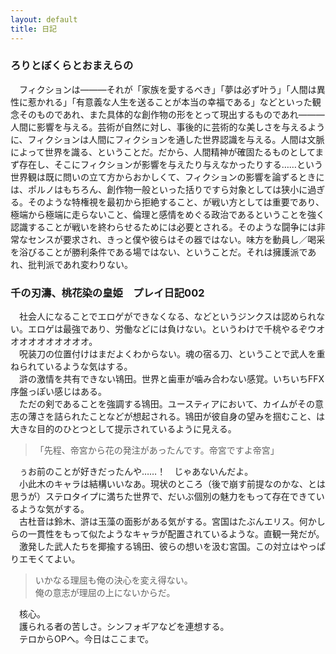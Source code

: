 ```yaml
---
layout: default
title: 日記
---
```

### ろりとぼくらとおまえらの
　フィクションは―――それが「家族を愛するべき」「夢は必ず叶う」「人間は異性に惹かれる」「有意義な人生を送ることが本当の幸福である」などといった観念そのものであれ、また具体的な創作物の形をとって現出するものであれ―――人間に影響を与える。芸術が自然に対し、事後的に芸術的な美しさを与えるように、フィクションは人間にフィクションを通した世界認識を与える。人間は文脈によって世界を識る、ということだ。だから、人間精神が確固たるものとしてまず存在し、そこにフィクションが影響を与えたり与えなかったりする……という世界観は既に問いの立て方からおかしくて、フィクションの影響を論ずるときには、ポルノはもちろん、創作物一般といった括りですら対象としては狭小に過ぎる。そのような特権視を最初から拒絶すること、が戦い方としては重要であり、極端から極端に走らないこと、倫理と感情をめぐる政治であるということを強く認識することが戦いを終わらせるためには必要とされる。そのような闘争には非常なセンスが要求され、きっと僕や彼らはその器ではない。味方を動員し／喝采を浴びることが勝利条件である場ではない、ということだ。それは擁護派であれ、批判派であれ変わりない。
### 千の刃濤、桃花染の皇姫　プレイ日記002
　社会人になることでエロゲができなくなる、などというジンクスは認められない。エロゲは最強であり、労働などには負けない。というわけで千桃やるぞウオオオオオオオオオオ。  
　呪装刀の位置付けはまだよくわからない。魂の宿る刀、ということで武人を重ねられているような気はする。  
　滸の激情を共有できない鴇田。世界と歯車が噛み合わない感覚。いちいちFFX序盤っぽい感じはある。  
　ただの剣であることを強調する鴇田。ユースティアにおいて、カイムがその意志の薄さを詰られたことなどが想起される。鴇田が彼自身の望みを掴むこと、は大きな目的のひとつとして提示されているように見える。  
>「先程、帝宮から花の発注があったんです。帝宮ですよ帝宮」  

　ぅお前のことが好きだったんや……！　じゃあないんだよ。  
　小此木のキャラは結構いいなあ。現状のところ（後で崩す前提なのかな、とは思うが）ステロタイプに満ちた世界で、だいぶ個別の魅力をもって存在できているような気がする。  
　古杜音は鈴木、滸は玉藻の面影がある気がする。宮国はたぶんエリス。何かしらの一貫性をもって似たようなキャラが配置されているような。直観一発だが。  
　激発した武人たちを揶揄する鴇田、彼らの想いを汲む宮国。この対立はやっぱりエモくてよい。  
>いかなる理屈も俺の決心を変え得ない。  
>俺の意志が理屈の上にないからだ。  

　核心。  
　護られる者の苦しさ。シンフォギアなどを連想する。  
　テロからOPへ。今日はここまで。  
